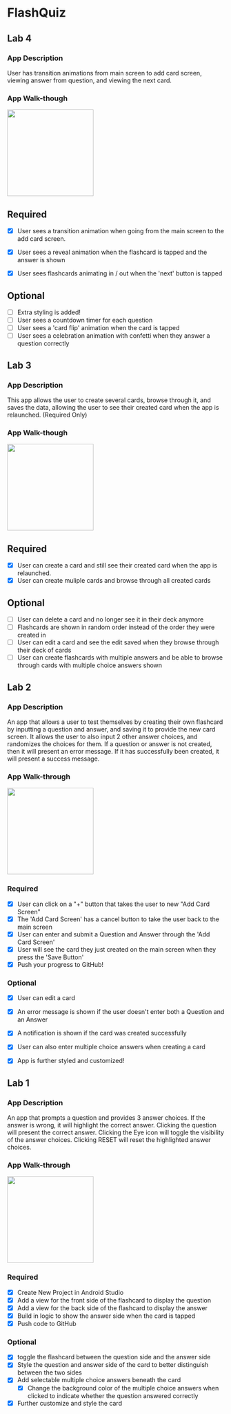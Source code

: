 # FlashQuiz
## Lab 4

### App Description
User has transition animations from main screen to add card screen, viewing answer from question, and viewing the next card.

### App Walk-though
<img src="https://i.imgur.com/DihlS46.gif" width=200><br>


## Required
- [x] User sees a transition animation when going from the main screen to the add card screen.
- [x] User sees a reveal animation when the flashcard is tapped and the answer is shown

- [x] User sees flashcards animating in / out when the 'next' button is tapped

## Optional
- [ ] Extra styling is added!
- [ ] User sees a countdown timer for each question
- [ ] User sees a 'card flip' animation when the card is tapped
- [ ] User sees a celebration animation with confetti when they answer a question correctly

## Lab 3

### App Description
This app allows the user to create several cards, browse through it, and saves the data, allowing the user to see their created card when the app is relaunched. (Required Only)

### App Walk-though
<img src="https://i.imgur.com/IqOPrQc.gif" width=200><br>


## Required
- [x] User can create a card and still see their created card when the app is relaunched.
- [x] User can create muliple cards and browse through all created cards

## Optional
- [ ] User can delete a card and no longer see it in their deck anymore
- [ ] Flashcards are shown in random order instead of the order they were created in
- [ ] User can edit a card and see the edit saved when they browse through their deck of cards
- [ ] User can create flashcards with multiple answers and be able to browse through cards with multiple choice answers shown

## Lab 2
### App Description
An app that allows a user to test themselves by creating their own flashcard by inputting a question and answer, and saving it to provide the new card screen. It allows the user to also input 2 other answer choices, and randomizes the choices for them. If a question or answer is not created, then it will present an error message. If it has successfully been created, it will present a success message.

### App Walk-through
<img src="https://i.imgur.com/j04MpYD.gif" width=200><br>
### Required
- [x] User can click on a "+" button that takes the user to new "Add Card Screen"
- [x] The 'Add Card Screen' has a cancel button to take the user back to the main screen
- [x] User can enter and submit a Question and Answer through the 'Add Card Screen'
- [x] User will see the card they just created on the main screen when they press the 'Save Button'
- [x] Push your progress to GitHub!

### Optional
- [x] User can edit a card
- [x] An error message is shown if the user doesn't enter both a Question and an Answer
- [x] A notification is shown if the card was created successfully
- [x] User can also enter multiple choice answers when creating a card
- [x] App is further styled and customized!



## Lab 1
### App Description
An app that prompts a question and provides 3 answer choices. If the answer is wrong, it will highlight the correct answer. Clicking the question will present the correct answer. Clicking the Eye icon will toggle the visibility of the answer choices. Clicking RESET will reset the highlighted answer choices.

### App Walk-through
<img src="https://i.imgur.com/Yt3EgFY.gif" width=200><br>

### Required
- [x] Create New Project in Android Studio
- [x] Add a view for the front side of the flashcard to display the question
- [x] Add a view for the back side of the flashcard to display the answer
- [x] Build in logic to show the answer side when the card is tapped
- [x] Push code to GitHub

### Optional
- [x] toggle the flashcard between the question side and the answer side
- [x] Style the question and answer side of the card to better distinguish between the two sides
- [x] Add selectable multiple choice answers beneath the card
   - [x] Change the background color of the multiple choice answers when clicked to indicate whether the question answered correctly
- [x] Further customize and style the card
